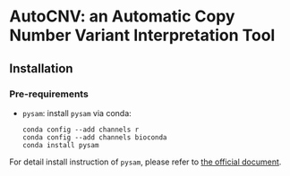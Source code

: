 # AutoCNV: an **Auto**matic **C**opy **N**umber **V**ariant Interpretation Tool

## Installation

### Pre-requirements

- `pysam`: install `pysam` via conda:

  ```shell
  conda config --add channels r
  conda config --add channels bioconda
  conda install pysam
  ```

For detail install instruction of `pysam`, please refer to [the official document](https://pysam.readthedocs.io/en/latest/installation.html).

###
